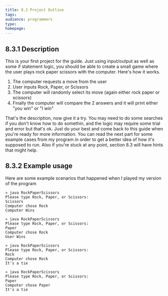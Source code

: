 ```yaml
---
title: 8.2 Project Outline
tags:
audience: programmers
type:
homepage:
---
```


## 8.3.1 Description

This is your first project for the guide. Just using input/output as well as some if statement logic, you should be able to create a small game where the user plays rock paper scissors with the computer. Here's how it works.

1. The computer requests a move from the user
2. User inputs Rock, Paper, or Scissors
3. The computer will randomly select its move (again either rock paper or scissors)
4. Finally the computer will compare the 2 answers and it will print either "you win" or "I win"

That's the description, now give it a try. You may need to do some searches if you don't know how to do somethin, and the logic may require some trial and error but that's ok. Just do your best and come back to this guide when you're ready for more information. You can read the next part for some example cases from my program in order to get a better idea of how it's supposed to run. Also if you're stuck at any point, section 8.3 will have hints that might help.

## 8.3.2 Example usage

Here are some example scenarios that happened when I played my version of the program

~~~
» java RockPaperScissors
Please type Rock, Paper, or Scissors:
Scissors
Computer chose Rock
Computer Wins
~~~

~~~
» java RockPaperScissors
Please type Rock, Paper, or Scissors:
Paper
Computer chose Rock
User Wins
~~~

~~~
» java RockPaperScissors
Please type Rock, Paper, or Scissors:
Rock
Computer chose Rock
It's a tie
~~~

~~~
» java RockPaperScissors
Please type Rock, Paper, or Scissors:
Paper
Computer chose Paper
It's a tie
~~~
